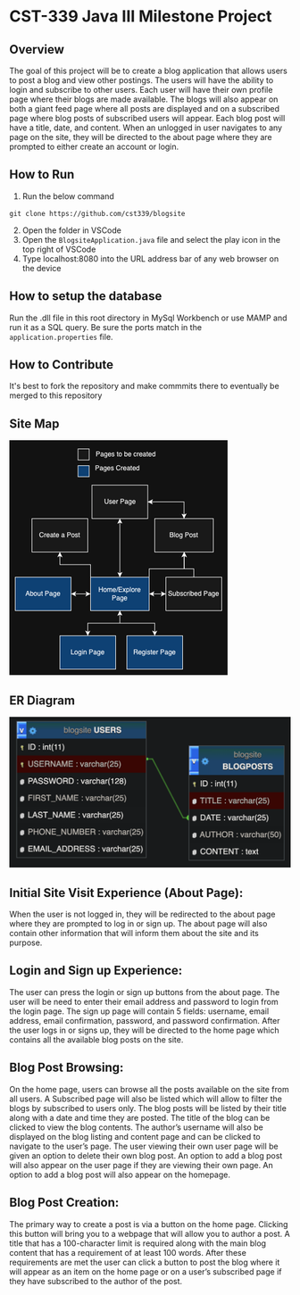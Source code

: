 # CST-339 Java III Milestone Project

## Overview

The goal of this project will be to create a blog application that allows users to post a blog and view other postings. The users will have the ability to login and subscribe to other users. Each user will have their own profile page where their blogs are made available. The blogs will also appear on both a giant feed page where all posts are displayed and on a subscribed page where blog posts of subscribed users will appear. Each blog post will have a title, date, and content. When an unlogged in user navigates to any page on the site, they will be directed to the about page where they are prompted to either create an account or login.

## How to Run

1. Run the below command

```
git clone https://github.com/cst339/blogsite
```

2. Open the folder in VSCode
3. Open the `BlogsiteApplication.java` file and select the play icon in the top right of VSCode
4. Type localhost:8080 into the URL address bar of any web browser on the device

## How to setup the database

Run the .dll file in this root directory in MySql Workbench or use MAMP and run it as a SQL query.
Be sure the ports match in the `application.properties` file.

## How to Contribute

It's best to fork the repository and make commmits there to eventually be merged to this repository

## Site Map

![image](assets/Sitemap.png)

## ER Diagram

![image](assets/ERDiagram.png)

## Initial Site Visit Experience (About Page):

When the user is not logged in, they will be redirected to the about page where they are prompted to log in or sign up. The about page will also contain other information that will inform them about the site and its purpose.

## Login and Sign up Experience:

The user can press the login or sign up buttons from the about page. The user will be need to enter their email address and password to login from the login page. The sign up page will contain 5 fields: username, email address, email confirmation, password, and password confirmation. After the user logs in or signs up, they will be directed to the home page which contains all the available blog posts on the site.

## Blog Post Browsing:

On the home page, users can browse all the posts available on the site from all users. A Subscribed page will also be listed which will allow to filter the blogs by subscribed to users only. The blog posts will be listed by their title along with a date and time they are posted. The title of the blog can be clicked to view the blog contents. The author’s username will also be displayed on the blog listing and content page and can be clicked to navigate to the user’s page. The user viewing their own user page will be given an option to delete their own blog post. An option to add a blog post will also appear on the user page if they are viewing their own page. An option to add a blog post will also appear on the homepage.

## Blog Post Creation:

The primary way to create a post is via a button on the home page. Clicking this button will bring you to a webpage that will allow you to author a post. A title that has a 100-character limit is required along with the main blog content that has a requirement of at least 100 words. After these requirements are met the user can click a button to post the blog where it will appear as an item on the home page or on a user’s subscribed page if they have subscribed to the author of the post.

